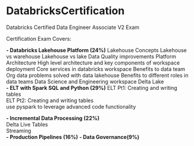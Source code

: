 # DatabricksCertification
Databricks Certified Data Engineer Associate V2 Exam

Certification Exam Covers:

**- Databricks Lakehouse Platform (24%)**
Lakehouse Concepts
Lakehouse vs warehouse
Lakehouse vs lake
Data Quality improvements
Platform Architecture
    High level architecture and key components of workspace deployment
    Core services in databricks workspace
Benefits to data team 
    Org data problems solved with data lakehouse
    Benefits to different roles in data teams
Data Science and Engineering workspace
Delta Lake  
**- ELT with Spark SQL and Python (29%)** 
    ELT Pt1: Creating and writing tables    
    ELT Pt2: Creating and writing tables    
        use pyspark to leverage advanced code functionality
        
**- Incremental Data Processing (22%)**   
Delta Live Tables    
Streaming  
**- Production Pipelines (16%)** 
**- Data Governance(9%)**
